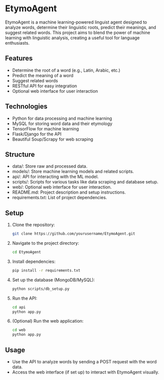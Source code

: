 # EtymoAgent
EtymoAgent is a machine learning-powered linguist agent designed to analyze words, determine their linguistic roots, predict their meanings, and suggest related words. This project aims to blend the power of machine learning with linguistic analysis, creating a useful tool for language enthusiasts.

## Features
- Determine the root of a word (e.g., Latin, Arabic, etc.)
- Predict the meaning of a word
- Suggest related words
- RESTful API for easy integration
- Optional web interface for user interaction

## Technologies
- Python for data processing and machine learning
- MySQL for storing word data and their etymology
- TensorFlow for machine learning
- Flask/Django for the API
- Beautiful Soup/Scrapy for web scraping

## Structure
- data/: Store raw and processed data.
- models/: Store machine learning models and related scripts.
- api/: API for interacting with the ML model.
- scripts/: Scripts for various tasks like data scraping and database setup.
- web/: Optional web interface for user interaction.
- README.md: Project description and setup instructions.
- requirements.txt: List of project dependencies.

## Setup
1. Clone the repository:
    ```sh
    git clone https://github.com/yourusername/EtymoAgent.git
    ```
2. Navigate to the project directory:
    ```sh
    cd EtymoAgent
    ```
3. Install dependencies:
    ```sh
    pip install -r requirements.txt
    ```
4. Set up the database (MongoDB/MySQL):
    ```sh
    python scripts/db_setup.py
    ```
5. Run the API:
    ```sh
    cd api
    python app.py
    ```
6. (Optional) Run the web application:
    ```sh
    cd web
    python app.py
    ```

## Usage
- Use the API to analyze words by sending a POST request with the word data.
- Access the web interface (if set up) to interact with EtymoAgent visually.
